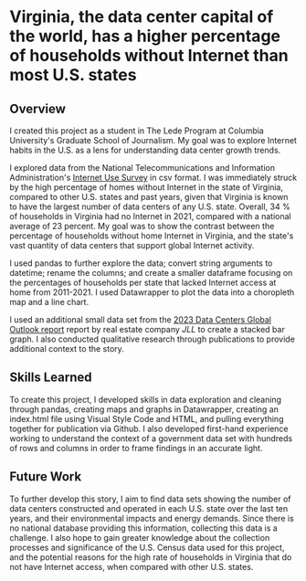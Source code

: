 <link rel="stylesheet" href="https://cdn.jsdelivr.net/npm/bulma@0.9.4/css/bulma.min.css" />
    <link rel="stylesheet" href="style.css">
  </head>
  <body>
        <div class="section">
            <div class="container content">
                <h1 class="title">Virginia, the data center capital of the world, has a higher percentage of households without Internet than most U.S. states</h1>
                <h2 class="title">Overview</h2>
                <p> I created this project as a student in The Lede Program at Columbia University's Graduate School of Journalism. My goal was to explore Internet habits in the U.S. as a lens for understanding data center growth trends.
                </p>
                <p>
                  I explored data from the National Telecommunications and Information Administration's <a href="https://ntia.gov/other-publication/2022/digital-nation-data-explorer#sel=internetUser&disp=map">Internet Use Survey</a> in csv format. I was immediately struck by the high percentage of homes without Internet in the state of Virginia, compared to other U.S. states and past years, given that Virginia is known to have the largest number of data centers of any U.S. state. Overall, 34 % of households in Virginia had no Internet in 2021, compared with a national average of 23 percent. My goal was to show the contrast between the percentage of households without home Internet in Virginia, and the state's vast quantity of data centers that support global Internet activity.
                </p>
                <p>
                  I used pandas to further explore the data; convert string arguments to datetime; rename the columns; and create a smaller dataframe focusing on the percentages of households per state that lacked Internet access at home from 2011-2021. I used Datawrapper to plot the data into a choropleth map and a line chart. 
                </p>
                <p> I used an additional small data set from the <a href="https://www.us.jll.com/en/trends-and-insights/research/data-center-outlook">2023 Data Centers Global Outlook report</a> report by real estate company <i>JLL</i> to create a stacked bar graph. I also conducted qualitative research through publications to provide additional context to the story.
                </p>
                <h2 class="title">Skills Learned</h2>
                <p>To create this project, I developed skills in data exploration and cleaning through pandas, creating maps and graphs in Datawrapper, creating an index.html file using Visual Style Code and HTML, and pulling everything together for publication via Github. I also developed first-hand experience working to understand the context of a government data set with hundreds of rows and columns in order to frame findings in an accurate light. 
                </p>
                <h2 class="title">Future Work</h2>
                <p>To further develop this story, I aim to find data sets showing the number of data centers constructed and operated in each U.S. state over the last ten years, and their environmental impacts and energy demands. Since there is no national database providing this information, collecting this data is a challenge. I also hope to gain greater knowledge about the collection processes and significance of the U.S. Census data used for this project, and the potential reasons for the high rate of households in Virginia that do not have Internet access, when compared with other U.S. states.
                </p>

